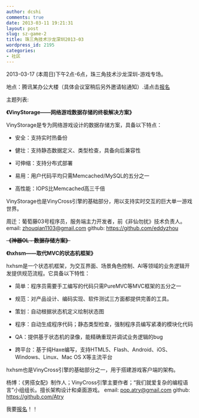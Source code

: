 ```yaml
---
author: dcshi
comments: true
date: 2013-03-11 19:21:31
layout: post
slug: sz-game-2
title: 珠三角技术沙龙深圳2013-03
wordpress_id: 2195
categories:
- 社区
---
```


2013-03-17 (本周日)下午2点-6点，珠三角技术沙龙深圳-游戏专场。

地点：腾讯某办公大楼（具体会议室稍后另外邀请帖通知）.请点击[报名](http://f.jeffkit.info/techparty/techparty_sz_201303/)



主题列表:

**《VinyStorage——网络游戏数据存储的终极解决方案》**

VinyStorage是专为网络游戏设计的数据存储方案，具备以下特点：

* 安全：支持实时热备份

* 健壮：支持静态数据定义、类型检查，具备向后兼容性

* 可伸缩：支持分布式部署

* 易用：用户代码平均只需Memcached/MySQL的五分之一

* 高性能：IOPS比Memcached高三千倍

VinyStorage也是VinyCross引擎的基础部分，用以支持实时交互的巨大单一游戏世界。

周迁：葡萄藤03号程序员，服务端主力开发者，前《非仙勿扰》技术负责人。
email: zhouqian1103@gmail.com
github: https://github.com/eddyzhou



<del>**《神器OL - 数据存储方案》**</del>

**《hxhsm——取代MVC的状态机框架》**

hxhsm是一个状态机框架，为交互界面、场景角色控制、AI等领域的业务逻辑开发提供规范流程。它具备以下特性：

* 简单：程序员需要手工编写的代码只需PureMVC等MVC框架的五分之一

* 规范：对产品设计、编码实现、软件测试三方面都提供完善的工具。

* 策划：自动根据状态机定义绘制状态图

* 程序：自动生成程序代码；静态类型检查，强制程序员编写紧凑的模块化代码

* QA：提供基于状态机的录像，能精确重现并调试业务逻辑的bug

* 跨平台：基于纯Haxe编写，支持HTML5、Flash、Android、iOS、Windows、Linux、Mac OS X等主流平台

hxhsm也是VinyCross引擎的基础部分之一，用于搭建游戏客户端的架构。

杨博：《男搭女配》制作人；VinyCross引擎主要作者；“我们就爱复杂的编程语言”小组组长。擅长架构设计和桌面游戏。
email: pop.atry@gmail.com
github: https://github.com/Atry




我要[报名](http://f.jeffkit.info/techparty/techparty_sz_201303/)！！
